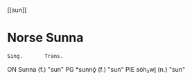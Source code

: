 [[sun]]
# Norse Sunna
	Sing.		Trans.
ON	Sunna (f.)		"sun"
PG	*sunnǭ (f.)		"sun"
PIE	sóh₂wl̥ (n.)		"sun"
